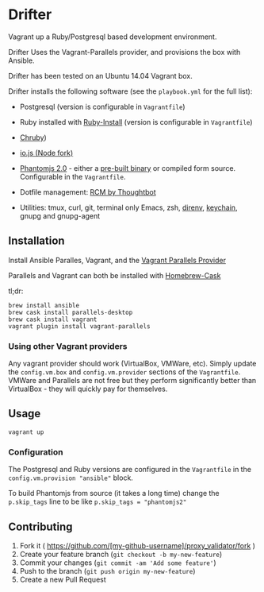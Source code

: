 # Drifter

Vagrant up a Ruby/Postgresql based development environment.

Drifter Uses the Vagrant-Parallels provider, and provisions the box with Ansible.

Drifter has been tested on an Ubuntu 14.04 Vagrant box.

Drifter installs the following software (see the `playbook.yml`
for the full list):

* Postgresql (version is configurable in `Vagrantfile`)

* Ruby installed with
  [Ruby-Install](https://github.com/postmodern/ruby-install) (version
  is configurable in `Vagrantfile`)

* [Chruby](https://github.com/postmodern/chruby))

* [io.js (Node fork)](https://iojs.org/en/index.html)

* [Phantomjs 2.0](http://phantomjs.org/) - either a
  [pre-built binary](https://github.com/scottjacobsen/phantomjs/releases/tag/2.0.0)
  or compiled form source. Configurable in the `Vagrantfile`.

* Dotfile management:
  [RCM by Thoughtbot](https://github.com/thoughtbot/rcm)

* Utilities: tmux, curl, git, terminal only Emacs, zsh,
  [direnv](http://direnv.net/),
  [keychain](http://www.funtoo.org/Keychain), gnupg and gnupg-agent


## Installation

Install Ansible Paralles, Vagrant, and the
[Vagrant Parallels Provider](https://github.com/Parallels/vagrant-parallels)

Parallels and Vagrant can both be installed with [Homebrew-Cask](https://github.com/caskroom/homebrew-cask)

tl;dr:

```
brew install ansible
brew cask install parallels-desktop
brew cask install vagrant
vagrant plugin install vagrant-parallels
```

### Using other Vagrant providers

Any vagrant provider should work (VirtualBox, VMWare, etc). Simply
update the `config.vm.box` and `config.vm.provider` sections of the
`Vagrantfile`. VMWare and Parallels are not free but they perform
significantly better than VirtualBox - they will quickly pay for
themselves.

## Usage

`vagrant up`

### Configuration

The Postgresql and Ruby versions are configured in the `Vagrantfile`
in the `config.vm.provision "ansible"` block.

To build Phantomjs from source (it takes a long time) change the
`p.skip_tags` line to be like `p.skip_tags = "phantomjs2"`

## Contributing

1. Fork it ( https://github.com/[my-github-username]/proxy_validator/fork )
2. Create your feature branch (`git checkout -b my-new-feature`)
3. Commit your changes (`git commit -am 'Add some feature'`)
4. Push to the branch (`git push origin my-new-feature`)
5. Create a new Pull Request
